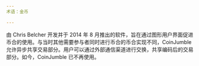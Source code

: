 ```yaml
---
术语：金币

---
```

由 Chris Belcher 开发并于 2014 年 8 月推出的软件，旨在通过图形用户界面促进币合的使用。与当时其他需要参与者同时进行币合的币合实现不同，CoinJumble 允许异步共享交易部分。用户可以通过外部通信渠道进行交换，共享编码后的交易部分。如今，CoinJumble 已不再使用。